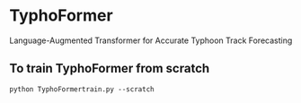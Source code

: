 # TyphoFormer
Language-Augmented Transformer for Accurate Typhoon Track Forecasting

## To train TyphoFormer from scratch
```
python TyphoFormertrain.py --scratch
```
